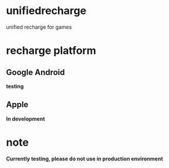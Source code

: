 # unifiedrecharge
unified recharge for games 

# recharge platform
## Google Android  
**testing**
## Apple
**In development**

# note
**Currently testing, please do not use in production environment**
